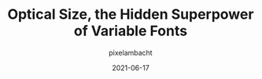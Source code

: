 ---
author: pixelambacht
date: 2021-06-17
layout: post.njk
tags:
  - css
  - typography
target_url: https://pixelambacht.nl/2021/optical-size-hidden-superpower/
title: Optical Size, the Hidden Superpower of Variable Fonts
---